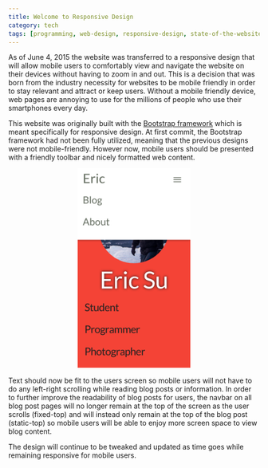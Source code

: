 ```yaml
---
title: Welcome to Responsive Design
category: tech
tags: [programming, web-design, responsive-design, state-of-the-website, sotw]
---
```


As of June 4, 2015 the website was transferred to a responsive design that will allow mobile users to comfortably 
view and navigate the website on their devices without having to zoom in and out. This is a decision that was born 
from the industry necessity for websites to be mobile friendly in order to stay relevant and attract or keep users. 
Without a mobile friendly device, web pages are annoying to use for the millions of people who use their smartphones 
every day.

This website was originally built with the [Bootstrap framework](http://getbootstrap.com/) which is meant 
specifically for responsive design. At first commit, the Bootstrap framework had not been fully utilized, meaning 
that the previous designs were not mobile-friendly. However now, mobile users should be presented with a friendly 
toolbar and nicely formatted web content. 

<p style="text-align: center">
<img src="/images/mobile_nav.png" alt="responsive navbar" style="height: 400px">
</p>

Text should now be fit to the users screen so mobile users will not have to do any left-right scrolling 
while reading blog posts or information. In order to further improve the readability of blog posts for users, the 
navbar on all blog post pages will no longer remain at the top of the screen as the user scrolls (fixed-top) and 
will instead only remain at the top of the blog post (static-top) so mobile users will be able to enjoy more screen 
space to view blog content. 

The design will continue to be tweaked and updated as time goes while remaining responsive for mobile users.